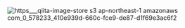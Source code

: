 ![https___qiita-image-store s3 ap-northeast-1 amazonaws com_0_578233_410e939d-660c-fce9-de87-d1f69e3ac6f2](https://user-images.githubusercontent.com/53788311/82308499-d904cc00-99fc-11ea-86e0-759c947a0919.jpeg)

